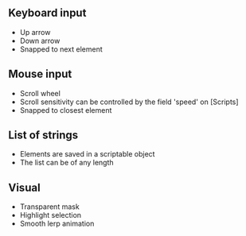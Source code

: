 ## Keyboard input
- Up arrow
- Down arrow
- Snapped to next element

## Mouse input
- Scroll wheel
- Scroll sensitivity can be controlled by the field 'speed' on [Scripts]
- Snapped to closest element

## List of strings
- Elements are saved in a scriptable object
- The list can be of any length

## Visual
- Transparent mask
- Highlight selection
- Smooth lerp animation